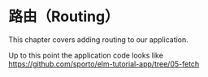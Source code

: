 # 路由（Routing）

This chapter covers adding routing to our application.

Up to this point the application code looks like <https://github.com/sporto/elm-tutorial-app/tree/05-fetch>

